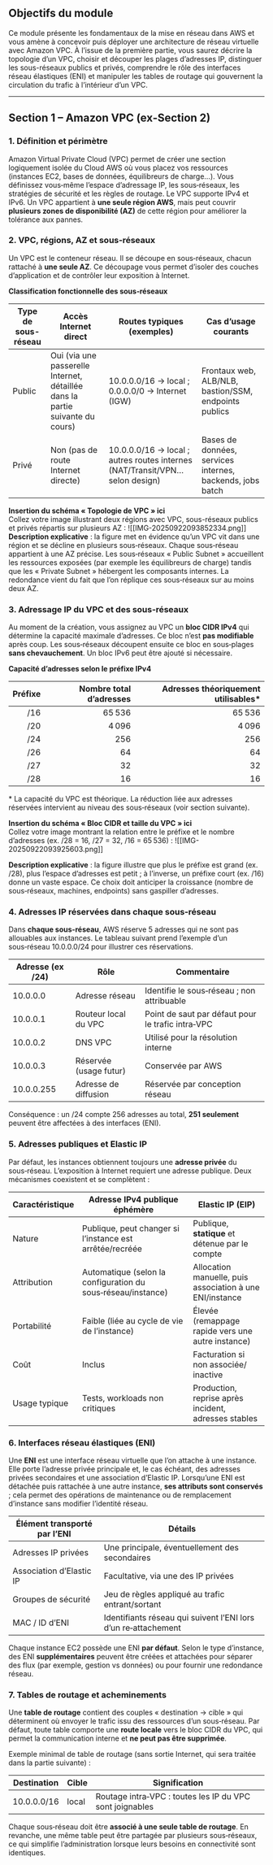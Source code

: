 ## Objectifs du module
Ce module présente les fondamentaux de la mise en réseau dans AWS et vous amène à concevoir puis déployer une architecture de réseau virtuelle avec Amazon VPC. À l’issue de la première partie, vous saurez décrire la topologie d’un VPC, choisir et découper les plages d’adresses IP, distinguer les sous-réseaux publics et privés, comprendre le rôle des interfaces réseau élastiques (ENI) et manipuler les tables de routage qui gouvernent la circulation du trafic à l’intérieur d’un VPC.

---

## Section 1 – Amazon VPC (ex‑Section 2)

### 1. Définition et périmètre

Amazon Virtual Private Cloud (VPC) permet de créer une section logiquement isolée du Cloud AWS où vous placez vos ressources (instances EC2, bases de données, équilibreurs de charge…). Vous définissez vous‑même l’espace d’adressage IP, les sous‑réseaux, les stratégies de sécurité et les règles de routage. Le VPC supporte IPv4 et IPv6. Un VPC appartient à **une seule région AWS**, mais peut couvrir **plusieurs zones de disponibilité (AZ)** de cette région pour améliorer la tolérance aux pannes.

### 2. VPC, régions, AZ et sous‑réseaux

Un VPC est le conteneur réseau. Il se découpe en sous‑réseaux, chacun rattaché à **une seule AZ**. Ce découpage vous permet d’isoler des couches d’application et de contrôler leur exposition à Internet.

**Classification fonctionnelle des sous‑réseaux**

| Type de sous-réseau | Accès Internet direct | Routes typiques (exemples) | Cas d’usage courants |
|---|---|---|---|
| Public | Oui (via une passerelle Internet, détaillée dans la partie suivante du cours) | 10.0.0.0/16 → local ; 0.0.0.0/0 → Internet (IGW) | Frontaux web, ALB/NLB, bastion/SSM, endpoints publics |
| Privé | Non (pas de route Internet directe) | 10.0.0.0/16 → local ; autres routes internes (NAT/Transit/VPN… selon design) | Bases de données, services internes, backends, jobs batch |

**Insertion du schéma « Topologie de VPC » ici**  
Collez votre image illustrant deux régions avec VPC, sous-réseaux publics et privés répartis sur plusieurs AZ :
![[IMG-20250922093852334.png]]
**Description explicative** : la figure met en évidence qu’un VPC vit dans une région et se décline en plusieurs sous‑réseaux. Chaque sous‑réseau appartient à une AZ précise. Les sous‑réseaux « Public Subnet » accueillent les ressources exposées (par exemple les équilibreurs de charge) tandis que les « Private Subnet » hébergent les composants internes. La redondance vient du fait que l’on réplique ces sous‑réseaux sur au moins deux AZ.

### 3. Adressage IP du VPC et des sous‑réseaux

Au moment de la création, vous assignez au VPC un **bloc CIDR IPv4** qui détermine la capacité maximale d’adresses. Ce bloc n’est **pas modifiable** après coup. Les sous‑réseaux découpent ensuite ce bloc en sous‑plages **sans chevauchement**. Un bloc IPv6 peut être ajouté si nécessaire.

**Capacité d’adresses selon le préfixe IPv4**

| Préfixe | Nombre total d’adresses | Adresses théoriquement utilisables* |
|---:|---:|---:|
| /16 | 65 536 | 65 536 |
| /20 | 4 096 | 4 096 |
| /24 | 256 | 256 |
| /26 | 64 | 64 |
| /27 | 32 | 32 |
| /28 | 16 | 16 |

\* La capacité du VPC est théorique. La réduction liée aux adresses réservées intervient au niveau des sous‑réseaux (voir section suivante).

**Insertion du schéma « Bloc CIDR et taille du VPC » ici**  
Collez votre image montrant la relation entre le préfixe et le nombre d’adresses (ex. /28 = 16, /27 = 32, /16 = 65 536) :
![[IMG-20250922093925603.png]]

**Description explicative** : la figure illustre que plus le préfixe est grand (ex. /28), plus l’espace d’adresses est petit ; à l’inverse, un préfixe court (ex. /16) donne un vaste espace. Ce choix doit anticiper la croissance (nombre de sous‑réseaux, machines, endpoints) sans gaspiller d’adresses.

### 4. Adresses IP réservées dans chaque sous‑réseau

Dans **chaque sous‑réseau**, AWS réserve 5 adresses qui ne sont pas allouables aux instances. Le tableau suivant prend l’exemple d’un sous‑réseau 10.0.0.0/24 pour illustrer ces réservations.

| Adresse (ex /24) | Rôle | Commentaire |
|---|---|---|
| 10.0.0.0 | Adresse réseau | Identifie le sous‑réseau ; non attribuable |
| 10.0.0.1 | Routeur local du VPC | Point de saut par défaut pour le trafic intra‑VPC |
| 10.0.0.2 | DNS VPC | Utilisé pour la résolution interne |
| 10.0.0.3 | Réservée (usage futur) | Conservée par AWS |
| 10.0.0.255 | Adresse de diffusion | Réservée par conception réseau |

Conséquence : un /24 compte 256 adresses au total, **251 seulement** peuvent être affectées à des interfaces (ENI).

### 5. Adresses publiques et Elastic IP

Par défaut, les instances obtiennent toujours une **adresse privée** du sous‑réseau. L’exposition à Internet requiert une adresse publique. Deux mécanismes coexistent et se complètent :

| Caractéristique | Adresse IPv4 publique éphémère | Elastic IP (EIP) |
|---|---|---|
| Nature | Publique, peut changer si l’instance est arrêtée/recréée | Publique, **statique** et détenue par le compte |
| Attribution | Automatique (selon la configuration du sous‑réseau/instance) | Allocation manuelle, puis association à une ENI/instance |
| Portabilité | Faible (liée au cycle de vie de l’instance) | Élevée (remappage rapide vers une autre instance) |
| Coût | Inclus | Facturation si non associée/ inactive |
| Usage typique | Tests, workloads non critiques | Production, reprise après incident, adresses stables |

### 6. Interfaces réseau élastiques (ENI)

Une **ENI** est une interface réseau virtuelle que l’on attache à une instance. Elle porte l’adresse privée principale et, le cas échéant, des adresses privées secondaires et une association d’Elastic IP. Lorsqu’une ENI est détachée puis rattachée à une autre instance, **ses attributs sont conservés** ; cela permet des opérations de maintenance ou de remplacement d’instance sans modifier l’identité réseau.

| Élément transporté par l’ENI | Détails |
|---|---|
| Adresses IP privées | Une principale, éventuellement des secondaires |
| Association d’Elastic IP | Facultative, via une des IP privées |
| Groupes de sécurité | Jeu de règles appliqué au trafic entrant/sortant |
| MAC / ID d’ENI | Identifiants réseau qui suivent l’ENI lors d’un re‑attachement |

Chaque instance EC2 possède une ENI **par défaut**. Selon le type d’instance, des ENI **supplémentaires** peuvent être créées et attachées pour séparer des flux (par exemple, gestion vs données) ou pour fournir une redondance réseau.

### 7. Tables de routage et acheminements

Une **table de routage** contient des couples « destination → cible » qui déterminent où envoyer le trafic issu des ressources d’un sous‑réseau. Par défaut, toute table comporte une **route locale** vers le bloc CIDR du VPC, qui permet la communication interne et **ne peut pas être supprimée**.

Exemple minimal de table de routage (sans sortie Internet, qui sera traitée dans la partie suivante) :

| Destination | Cible | Signification |
|---|---|---|
| 10.0.0.0/16 | local | Routage intra‑VPC : toutes les IP du VPC sont joignables |

Chaque sous‑réseau doit être **associé à une seule table de routage**. En revanche, une même table peut être partagée par plusieurs sous‑réseaux, ce qui simplifie l’administration lorsque leurs besoins en connectivité sont identiques.
